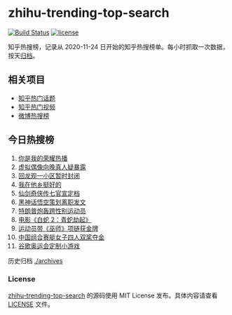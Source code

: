 # zhihu-trending-top-search

[![Build Status](https://github.com/justjavac/zhihu-trending-top-search/workflows/ci/badge.svg?branch=main)](https://github.com/justjavac/zhihu-trending-top-search/actions)
[![license](https://img.shields.io/github/license/justjavac/zhihu-trending-top-search)](https://github.com/justjavac/zhihu-trending-top-search/blob/main/LICENSE)

知乎热搜榜，记录从 2020-11-24 日开始的知乎热搜榜单。每小时抓取一次数据，按天[归档](./archives)。

## 相关项目

- [知乎热门话题](https://github.com/justjavac/zhihu-trending-hot-questions)
- [知乎热门视频](https://github.com/justjavac/zhihu-trending-hot-video)
- [微博热搜榜](https://github.com/justjavac/weibo-trending-hot-search)

## 今日热搜榜

<!-- BEGIN -->
<!-- 最后更新时间 Thu Jul 29 2021 02:15:44 GMT+0800 (China Standard Time) -->

1. [你是我的荣耀热播](https://www.zhihu.com/search?q=你是我的荣耀)
1. [虚拟偶像向晚真人疑暴露](https://www.zhihu.com/search?q=A-Soul)
1. [回龙观一小区暂时封闭](https://www.zhihu.com/search?q=北京疫情)
1. [我在他乡挺好的](https://www.zhihu.com/search?q=我在他乡挺好)
1. [仙剑奇侠传七官宣定档](https://www.zhihu.com/search?q=仙剑奇侠传七)
1. [黑神话悟空策划离职发文](https://www.zhihu.com/search?q=黑神话：悟空)
1. [特朗普炮轰跨性别运动员](https://www.zhihu.com/search?q=跨性别运动员)
1. [电影《白蛇 2：青蛇劫起》](https://www.zhihu.com/search?q=青蛇)
1. [运动员带《巫师》项链获金牌](https://www.zhihu.com/search?q=巫师3)
1. [中国组合赛艇女子四人双桨夺金](https://www.zhihu.com/search?q=赛艇)
1. [谷歌奥运会定制小游戏](https://www.zhihu.com/search?q=涂鸦冠军岛运动会)

<!-- END -->

历史归档 [./archives](./archives)

### License

[zhihu-trending-top-search](https://github.com/justjavac/zhihu-trending-top-search)
的源码使用 MIT License 发布。具体内容请查看 [LICENSE](./LICENSE) 文件。
